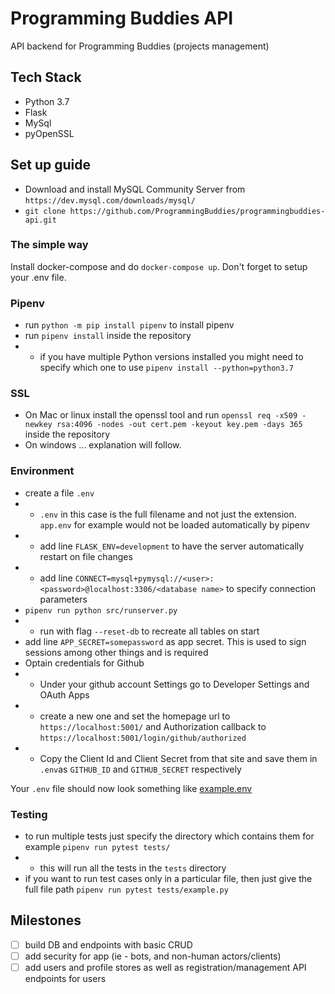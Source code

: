 # Programming Buddies API
API backend for Programming Buddies (projects management)

## Tech Stack
- Python 3.7
- Flask
- MySql
- pyOpenSSL

## Set up guide
- Download and install MySQL Community Server from `https://dev.mysql.com/downloads/mysql/`
- `git clone https://github.com/ProgrammingBuddies/programmingbuddies-api.git`

### The simple way

Install docker-compose and do `docker-compose up`. Don't forget to setup your
.env file.

### Pipenv
- run `python -m pip install pipenv` to install pipenv
- run `pipenv install` inside the repository
- - if you have multiple Python versions installed you might need to specify which one to use `pipenv install --python=python3.7`

### SSL
- On Mac or linux install the openssl tool and run `openssl req -x509 -newkey rsa:4096 -nodes -out cert.pem -keyout key.pem -days 365` inside the repository
- On windows ... explanation will follow.

### Environment
- create a file `.env`
- - `.env` in this case is the full filename and not just the extension. `app.env` for example would not be loaded automatically by pipenv
- - add line `FLASK_ENV=development` to have the server automatically restart on file changes
- - add line `CONNECT=mysql+pymysql://<user>:<password>@localhost:3306/<database name>` to specify connection parameters
- `pipenv run python src/runserver.py`
- - run with flag `--reset-db` to recreate all tables on start
- add line `APP_SECRET=somepassword` as app secret. This is used to sign sessions among other things and is required
- Optain credentials for Github
- - Under your github account Settings go to Developer Settings and OAuth Apps
- - create a new one and set the homepage url to `https://localhost:5001/` and Authorization callback to `https://localhost:5001/login/github/authorized`
- - Copy the Client Id and Client Secret from that site and save them in `.env`as `GITHUB_ID` and `GITHUB_SECRET` respectively

Your `.env` file should now look something like [example.env](https://github.com/ProgrammingBuddies/programmingbuddies-api/blob/develop/example.env)

### Testing

- to run multiple tests just specify the directory which contains them for example `pipenv run pytest tests/`
- - this will run all the tests in the `tests` directory
- if you want to run test cases only in a particular file, then just give the full file path `pipenv run pytest tests/example.py`

## Milestones
- [ ] build DB and endpoints with basic CRUD
- [ ] add security for app (ie - bots, and non-human actors/clients)
- [ ] add users and profile stores as well as registration/management API endpoints for users
